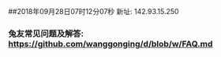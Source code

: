 ##2018年09月28日07时12分07秒 新址: 142.93.15.250
### 兔友常见问题及解答: https://github.com/wanggonging/d/blob/w/FAQ.md
